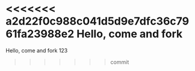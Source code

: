 <<<<<<< a2d22f0c988c041d5d9e7dfc36c7961fa23988e2
Hello, come and fork
=======
Hello, come and fork
123
>>>>>>> commit

